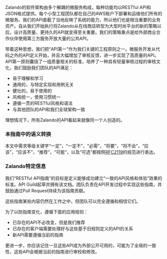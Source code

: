 Zalando的软件架构由多个解耦的微服务构成，每种功能均以RESTful API和JSON格式提供。每个小型工程团队都在自己的AWS账户下部署和运维他们所有的微服务。我们的API直截了当地反映了系统的能力，所以他们也是相当重要的业务资产。自从我们开始执行将Zalando从在线商店转型为大型时尚平台的新的策略以后，设计高质量、更持久的API就变得至关重要。我们的策略重点是给外部商业合作伙伴使用第三方服务开放大量的公共API。

带着这种思想，我们把“API第一”作为我们关键的工程原则之一。微服务开发从代码之外的API定义开始，并且大幅增加了审核反馈，进一步实现了高质量的API。API第一原则囊括了一组质量相关的标准，培养了一种具有轻量审核过程的审核文化，我们鼓励我们团队的API满足：

* 易于理解和学习
* 通用的，与特定实现和用例无关
* 健壮的，易于使用的
* 风格统一，使用习惯统一
* 遵循一贯的RESTful风格和语法
* 与其他团队的API和我们全球架构一致

理想情况下，所有Zalando的API看起来就像同一个人创造的。

### 本指南中的语义转换

本文中需求等级关键字“一定”，“一定不”，“必需”，“将要”，“将不会”，“应该”，“应该不”，“推荐”，“可能”，以及“可选”都按照[RFC2119](https://www.ietf.org/rfc/rfc2119.txt)的规范进行表达。

### Zalando特定信息

我们“RESTful API指南”的目标是定义能够成功建立“一致的API风格和体验”效果的标准。API Guild起草并拥有该文档。团队负责在API开发过程中实现这些指南，并鼓励通过Pull Request持续为该指南贡献。

这些指南某些内容仍然在工作之中，但团队可以完全遵循和相信它们。

为了以防指南变化，遵循下面的应用规则：

* 已存在的API不必改变，但是我们推荐 
* 已存在的客户端需要处理好与这些基于旧规则定义的API的关系
* 新API需要遵循当前的指南

更进一步，你应该记住一旦这些API成为外部公开可用的，可能为了全局的一致性，这些API会根据当前的指南进行审校和修改。


